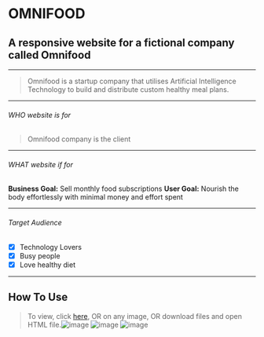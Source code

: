 # OMNIFOOD

## A responsive website for a fictional company called Omnifood

---

> Omnifood is a startup company that utilises Artificial Intelligence Technology to build and distribute custom healthy meal plans.
---

###### WHO website is for

> Omnifood company is the client
---

###### WHAT website if for

**Business Goal:** Sell monthly food subscriptions
**User Goal:** Nourish the body effortlessly with minimal money and effort spent

---

###### Target Audience

- [x] Technology Lovers
- [x] Busy people
- [x] Love healthy diet

---

## How To Use

> To view, click [here](https://pedroacbg-omnifood.netlify.app), OR on any image, OR download files and open HTML file.![image](https://user-images.githubusercontent.com/84870393/167152859-47097d25-4757-46cd-bd2c-85eded9f7a69.png)
![image](https://user-images.githubusercontent.com/84870393/167153014-e26d041d-0cb1-4cbc-b030-c0495351ab59.png)
![image](https://user-images.githubusercontent.com/84870393/167153115-427e8510-84c4-47a9-811f-7ca60d964eaf.png)
